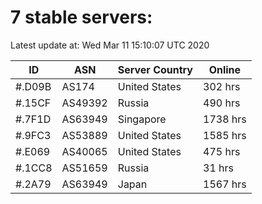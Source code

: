 # 7 stable servers:

Latest update at: Wed Mar 11 15:10:07 UTC 2020

| ID | ASN | Server Country | Online |
| -- | --- | -------------- | ------ |
| #.D09B | AS174 | United States | 302 hrs |
| #.15CF | AS49392 | Russia | 490 hrs |
| #.7F1D | AS63949 | Singapore | 1738 hrs |
| #.9FC3 | AS53889 | United States | 1585 hrs |
| #.E069 | AS40065 | United States | 475 hrs |
| #.1CC8 | AS51659 | Russia | 31 hrs |
| #.2A79 | AS63949 | Japan | 1567 hrs |

